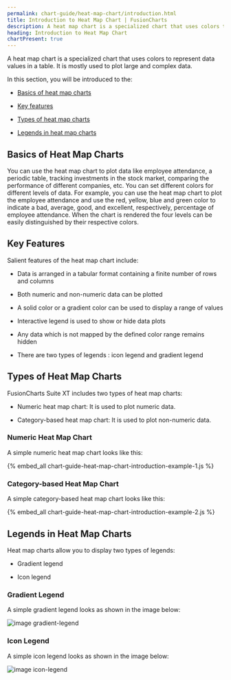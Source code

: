 ```yaml
---
permalink: chart-guide/heat-map-chart/introduction.html
title: Introduction to Heat Map Chart | FusionCharts
description: A heat map chart is a specialized chart that uses colors to represent data values in a table. It is mostly used to plot large and complex data.
heading: Introduction to Heat Map Chart
chartPresent: true
---
```


A heat map chart is a specialized chart that uses colors to represent data values in a table. It is mostly used to plot large and complex data.

In this section, you will be introduced to the:

* <a href="/chart-guide/heat-map-chart/introduction.html#basics-of-heat-map-charts">Basics of heat map charts</a>

* <a href="/chart-guide/heat-map-chart/introduction.html#key-features">Key features</a>

* <a href="/chart-guide/heat-map-chart/introduction.html#types-of-heat-map-charts">Types of heat map charts</a>

* <a href="/chart-guide/heat-map-chart/introduction.html#legends-in-heat-map-charts">Legends in heat map charts</a>

## Basics of Heat Map Charts

You can use the heat map chart to plot data like employee attendance, a periodic table, tracking investments in the stock market, comparing the performance of different companies, etc. You can set different colors for different levels of data. For example, you can use the heat map chart to plot the employee attendance and use the red, yellow, blue and green color to indicate a bad, average, good, and excellent, respectively, percentage of employee attendance. When the chart is rendered the four levels can be easily distinguished by their respective colors.

## Key Features

Salient features of the heat map chart include:

* Data is arranged in a tabular format containing a finite number of rows and columns

* Both numeric and non-numeric data can be plotted

* A solid color or a gradient color can be used to display a range of values

* Interactive legend is used to show or hide data plots

* Any data which is not mapped by the defined color range remains hidden

* There are two types of legends : icon legend and gradient legend

## Types of Heat Map Charts

FusionCharts Suite XT includes two types of heat map charts:

* Numeric heat map chart: It is used to plot numeric data.

* Category-based heat map chart: It is used to plot non-numeric data.

### Numeric Heat Map Chart

A simple numeric heat map chart looks like this:

{% embed_all chart-guide-heat-map-chart-introduction-example-1.js %}

### Category-based Heat Map Chart

A simple category-based heat map chart looks like this:

{% embed_all chart-guide-heat-map-chart-introduction-example-2.js %}

## Legends in Heat Map Charts

Heat map charts allow you to display two types of legends:

* Gradient legend

* Icon legend

### Gradient Legend

A simple gradient legend looks as shown in the image below:

![image gradient-legend](/assets/images/heat-map-introduction-1.jpg)

### Icon Legend

A simple icon legend looks as shown in the image below:

![image icon-legend](/assets/images/heat-map-introduction-2.jpg)